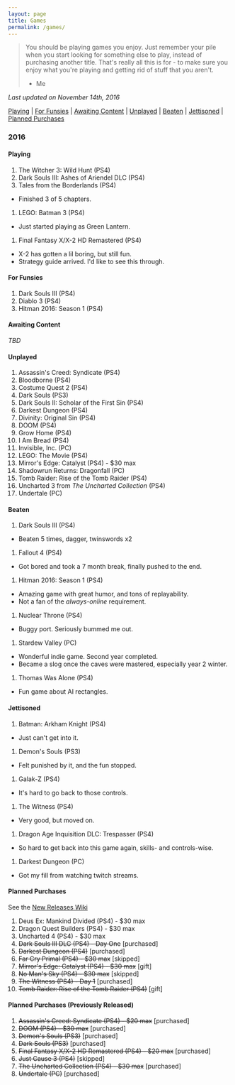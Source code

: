 ```yaml
---
layout: page
title: Games
permalink: /games/
---
```


> You should be playing games you enjoy. Just remember your pile when you start
> looking for something else to play, instead of purchasing another title. That's
> really all this is for - to make sure you enjoy what you're playing and getting
> rid of stuff that you aren't.
> - Me

*Last updated on November 14th, 2016*

[Playing][currently-playing] |
[For Funsies][for-fun] |
[Awaiting Content][awaiting-content] |
[Unplayed][unplayed] |
[Beaten][beaten] |
[Jettisoned][jettisoned] |
[Planned Purchases][planned-purchases]

### 2016

<a name='currently-playing'></a>

#### Playing

1. The Witcher 3: Wild Hunt (PS4)
1. Dark Souls III: Ashes of Ariendel DLC (PS4)
1. Tales from the Borderlands (PS4)
  - Finished 3 of 5 chapters.
1. LEGO: Batman 3 (PS4)
  - Just started playing as Green Lantern.
1. Final Fantasy X/X-2 HD Remastered (PS4)
  - X-2 has gotten a lil boring, but still fun.
  - Strategy guide arrived. I'd like to see this through.

<a name='for-fun'></a>

#### For Funsies 

1. Dark Souls III (PS4)
1. Diablo 3 (PS4)
1. Hitman 2016: Season 1 (PS4)

<a name='awaiting-content'></a>

#### Awaiting Content

_TBD_

<a name='unplayed'></a>

#### Unplayed

1. Assassin's Creed: Syndicate (PS4)
1. Bloodborne (PS4)
1. Costume Quest 2 (PS4)
1. Dark Souls (PS3)
1. Dark Souls II: Scholar of the First Sin (PS4)
1. Darkest Dungeon (PS4)
1. Divinity: Original Sin (PS4)
1. DOOM (PS4)
1. Grow Home (PS4)
1. I Am Bread (PS4)
1. Invisible, Inc. (PC)
1. LEGO: The Movie (PS4)
1. Mirror's Edge: Catalyst (PS4) - $30 max
1. Shadowrun Returns: Dragonfall (PC)
1. Tomb Raider: Rise of the Tomb Raider (PS4)
1. Uncharted 3 from _The Uncharted Collection_ (PS4)
1. Undertale (PC)

<a name='beaten'></a>

#### Beaten

1. Dark Souls III (PS4)
  - Beaten 5 times, dagger, twinswords x2
1. Fallout 4 (PS4)
  - Got bored and took a 7 month break, finally pushed to the end.
1. Hitman 2016: Season 1 (PS4)
  - Amazing game with great humor, and tons of replayability.
  - Not a fan of the _always-online_ requirement.
1. Nuclear Throne (PS4)
  - Buggy port. Seriously bummed me out.
1. Stardew Valley (PC)
  - Wonderful indie game. Second year completed.
  - Became a slog once the caves were mastered, especially year 2 winter.
1. Thomas Was Alone (PS4)
  - Fun game about AI rectangles.

<a name='jettisoned'></a>

#### Jettisoned

1. Batman: Arkham Knight (PS4)
  - Just can't get into it.
1. Demon's Souls (PS3)
  - Felt punished by it, and the fun stopped.
1. Galak-Z (PS4)
  - It's hard to go back to those controls.
1. The Witness (PS4)
  - Very good, but moved on.
1. Dragon Age Inquisition DLC: Trespasser (PS4)
  - So hard to get back into this game again, skills- and controls-wise.
1. Darkest Dungeon (PC)
  - Got my fill from watching twitch streams.

<a name='planned-purchases'></a>

#### Planned Purchases 

See the [New Releases Wiki][new-releases]

1. Deus Ex: Mankind Divided (PS4) - $30 max
1. Dragon Quest Builders (PS4) - $30 max
1. Uncharted 4 (PS4) - $30 max
1. ~~Dark Souls III DLC (PS4) - Day One~~ [purchased]
1. ~~Darkest Dungeon (PS4)~~ [purchased]
1. ~~Far Cry Primal (PS4) - $30 max~~ [skipped]
1. ~~Mirror's Edge: Catalyst (PS4) - $30 max~~ [gift]
1. ~~No Man's Sky (PS4) - $30 max~~ [skipped]
1. ~~The Witness (PS4) - Day 1~~ [purchased]
1. ~~Tomb Raider: Rise of the Tomb Raider (PS4)~~ [gift]

#### Planned Purchases (Previously Released)

1. ~~Assassin's Creed: Syndicate (PS4) - $20 max~~ [purchased]
1. ~~DOOM (PS4) - $30 max~~ [purchased]
1. ~~Demon's Souls (PS3)~~ [purchased]
1. ~~Dark Souls (PS3)~~ [purchased]
1. ~~Final Fantasy X/X-2 HD Remastered (PS4) - $20 max~~ [purchased]
1. ~~Just Cause 3 (PS4)~~ [skipped]
1. ~~The Uncharted Collection (PS4) - $30 max~~ [purchased]
1. ~~Undertale (PC)~~ [purchased]

[new-releases]: https://en.wikipedia.org/wiki/2016_in_video_gaming#Game_releases
[currently-playing]: #currently-playing
[awaiting-content]: #awaiting-content
[unplayed]: #unplayed
[beaten]: #beaten
[jettisoned]: #jettisoned
[for-fun]: #for-fun
[planned-purchases]: #planned-purchases
